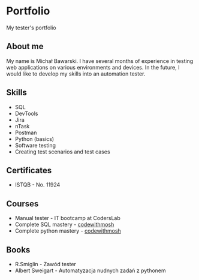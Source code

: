 # Portfolio
My tester's portfolio

## About me

My name is Michał Bawarski. I have several months of experience in testing web applications on various environments and devices. In the future, I would like to develop my skills into an automation tester.

## Skills

- SQL
- DevTools
- Jira
- nTask
- Postman
- Python (basics)
- Software testing
- Creating test scenarios and test cases

## Certificates

- ISTQB - No. 11924

## Courses 

- Manual tester - IT bootcamp at CodersLab 
- Complete SQL mastery - [codewithmosh](https://codewithmosh.com/)
- Complete python mastery - [codewithmosh](https://codewithmosh.com/)


## Books

- R.Smiglin - Zawód tester
- Albert Sweigart - Automatyzacja nudnych zadań z pythonem

## 

